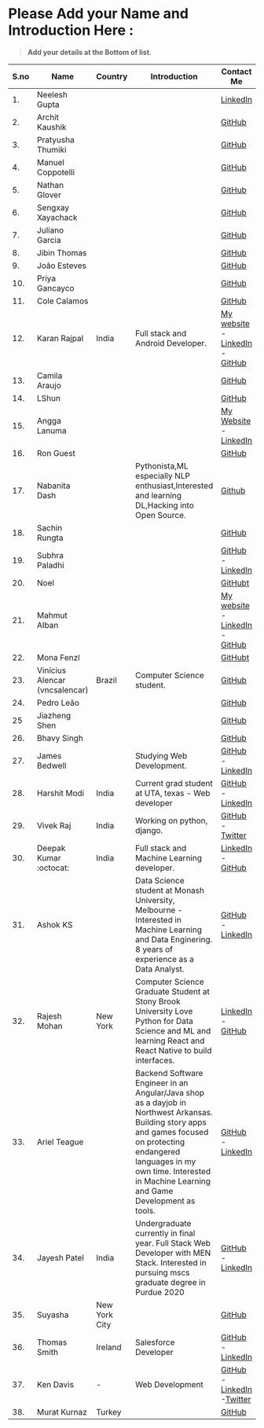 # Please Add your Name and Introduction Here : 

> **Add your details at the Bottom of list**. 

| S.no | Name | Country | Introduction | Contact Me |
|------|------|---------|--------------|------------|
| 1. | Neelesh Gupta | | | [LinkedIn](https://www.linkedin.com/in/neelesh-gupta-55793b13a)|
| 2. | Archit Kaushik  | | | [GitHub](https://github.com/architkshk) |
| 3. | Pratyusha Thumiki  | | | [GitHub](https://github.com/PratyushaThumiki) |
| 4. | Manuel Coppotelli  | | | [GitHub](https://github.com/manuelcoppotelli) |
| 5. | Nathan Glover  | | | [GitHub](https://github.com/t04glovern) |
| 6. | Sengxay Xayachack  | | | [GitHub](https://github.com/frankxayachack) |
| 7. | Juliano Garcia  | | | [GitHub](https://github.com/robotenique) |
| 8. | Jibin Thomas  | | | [GitHub](https://github.com/jibin2706) |
| 9. | João Esteves  | | | [GitHub](https://github.com/jvaesteves) |
| 10. | Priya Gancayco  | | | [GitHub](https://github.com/peacebefore) |
| 11. | Cole Calamos  | | | [GitHub](https://github.com/ccalamos) |
| 12. | Karan Rajpal  | India | Full stack and Android Developer. | [My website](https://karan-rajpal.com) - [LinkedIn](https://linkedin.com/in/karan-rajpal) - [GitHub](https://github.com/karanrajpal14) |
| 13. | Camila Araujo | | | [GitHub](https://github.com/milaaraujo) |
| 14. | LShun  | | | [GitHub](https://github.com/LShun) |
| 15. | Angga Lanuma  | | | [My Website](https://lanuma.web.id/) - [LinkedIn](https://www.linkedin.com/in/lanuma/) |
| 16. | Ron Guest  | | | [GitHub](https://github.com/ronguest) |
| 17. | Nabanita Dash  | | Pythonista,ML especially NLP enthusiast,Interested and learning DL,Hacking into Open Source. | [Github](https://github.com/Naba7) |
| 18. | Sachin Rungta  | | | [GitHub](https://github.com/sac6120) |
| 19. | Subhra Paladhi | | | [GitHub](https://github.com/maverick1223) - [LinkedIn](https://in.linkedin.com/in/subhra-paladhi-1b42a5167) |
| 20. | Noel  | | | [GitHubt](https://github.com/vodkanoya) |
| 21. | Mahmut Alban | | | [My website](https://albanmahmut.github.io/Portfolio/CV/index.html) - [LinkedIn](https://www.linkedin.com/in/mahmutalban/?locale=en_US) - [GitHub](https://github.com/albanmahmut) |
| 22. | Mona Fenzl | | | [GitHubt](https://github.com/ZuckerWatte) |
| 23. | Vinícius Alencar (vncsalencar) | Brazil | Computer Science student. | [GitHub](https://github.com/vncsalencar) |
| 24. | Pedro Leão | | | [GitHub](https://github.com/phenriqueleao) |
| 25 | Jiazheng Shen  | | | [GitHub](https://github.com/jiazheng0609) |
| 26. | Bhavy Singh | | | [GitHub](https://github.com/bhavybarca) |
| 27. | James Bedwell |  | Studying Web Development. | [GitHub](https://github.com/jamesrbedwell) - [LinkedIn](https://www.linkedin.com/in/jamesbedwell) |
| 28. | Harshit Modi | India | Current grad student at UTA, texas -  Web developer  | [GitHub](https://github.com/Harshit-modi) - [LinkedIn](https://www.linkedin.com/in/harshit-modi/) |
| 29. | Vivek Raj | India | Working on python, django. | [GitHub](https://github.com/vivekrj0) - [Twitter](http://twitter.com/vivekrj0)|
| 30. | Deepak Kumar :octocat: | India | Full stack and Machine Learning developer.  | [LinkedIn](https://www.linkedin.com/in/dipakkr) - [GitHub](https://github.com/dipakkr) |
| 31. | Ashok KS | | Data Science student at Monash University, Melbourne - Interested in Machine Learning and Data Enginering. 8 years of experience as a Data Analyst. | [GitHub](https://github.com/ksashok) - [LinkedIn](https://www.linkedin.com/in/ksashok/) |
| 32. | Rajesh Mohan |  New York | Computer Science Graduate Student at Stony Brook University  Love Python for Data Science and ML and learning React and React Native to build interfaces. | [LinkedIn](https://www.linkedin.com/in/rajeshm93/) - [GitHub](https://github.com/rajesh1993) |
| 33. | Ariel Teague | | Backend Software Engineer in an Angular/Java shop as a dayjob in Northwest Arkansas. Building story apps and games focused on protecting endangered languages in my own time. Interested in Machine Learning and Game Development as tools. | [GitHub](https://github.com/ArielBurningLadyStudios) - [LinkedIn](https://www.linkedin.com/in/ariel-teague-39b87b113/) |
| 34. | Jayesh Patel | India | Undergraduate currently in final year. Full Stack Web Developer with MEN Stack. Interested in pursuing mscs graduate degree in Purdue 2020| [GitHub](https://github.com/codeghoul) - [LinkedIn](https://www.linkedin.com/in/jayeshpatel16/) |
| 35. | Suyasha | New York City | | [GitHub](https://github.com/suyasha0)|
| 36. | Thomas Smith | Ireland | Salesforce Developer | [GitHub](https://github.com/ThomasSmithIRE) - [LinkedIn](https://www.linkedin.com/in/engineertsmith/) |
|37. | Ken Davis | - | Web Development | [GitHub](https://github.com/kdavis-ssi) - [LinkedIn](https://www.linkedin.com/in/ken-davis-9a6a8051/) -[Twitter](http://twitter.com/kdavis158)| 
| 38. | Murat Kurnaz | Turkey | | [GitHub](https://github.com/KtrauM)|


